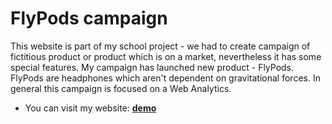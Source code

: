 # FlyPods campaign

This website is part of my school project - we had to create campaign of fictitious product or product which is on a market, nevertheless it has some special features. My campaign has launched new product - FlyPods. FlyPods are headphones which aren't dependent on gravitational forces. In general this campaign is focused on a Web Analytics. 

* You can visit my website: **[demo](https://github.com/pslib-cz/2020l4web-campaign-sarajuliefrajtova)**
